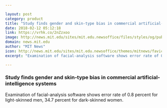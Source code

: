 ```yaml
---

layout: post
category: product
title: "Study finds gender and skin-type bias in commercial artificial-intelligence systems"
date: 2018-02-12 05:12:18
link: https://vrhk.co/2nZzxoo
image: http://news.mit.edu/sites/mit.edu.newsoffice/files/styles/og/public/images/2018/MIT-Gender-Shades-A1.jpg
domain: news.mit.edu
author: "MIT News"
icon: http://news.mit.edu/sites/mit.edu.newsoffice/themes/mitnews/favicon.ico
excerpt: "Examination of facial-analysis software shows error rate of 0.8 percent for light-skinned men, 34.7 percent for dark-skinned women."

---
```


### Study finds gender and skin-type bias in commercial artificial-intelligence systems

Examination of facial-analysis software shows error rate of 0.8 percent for light-skinned men, 34.7 percent for dark-skinned women.